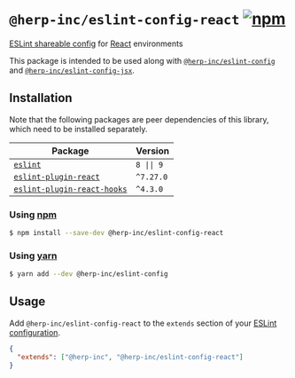# `@herp-inc/eslint-config-react` [![npm](https://img.shields.io/npm/v/@herp-inc/eslint-config-react)](https://www.npmjs.com/package/@herp-inc/eslint-config-react)

[ESLint shareable config](https://eslint.org/docs/developer-guide/shareable-configs) for [React](https://reactjs.org/) environments

This package is intended to be used along with [`@herp-inc/eslint-config`](https://www.npmjs.com/package/@herp-inc/eslint-config) and [`@herp-inc/eslint-config-jsx`](https://www.npmjs.com/package/@herp-inc/eslint-config-jsx).

## Installation

Note that the following packages are peer dependencies of this library, which need to be installed separately.

| Package                                                                                | Version    |
| -------------------------------------------------------------------------------------- | ---------- |
| [`eslint`](https://www.npmjs.com/package/eslint)                                       | `8 \|\| 9` |
| [`eslint-plugin-react`](https://www.npmjs.com/package/eslint-plugin-react)             | `^7.27.0`  |
| [`eslint-plugin-react-hooks`](https://www.npmjs.com/package/eslint-plugin-react-hooks) | `^4.3.0`   |

### Using [npm](https://www.npmjs.com/)

```sh
$ npm install --save-dev @herp-inc/eslint-config-react
```

### Using [yarn](https://yarnpkg.com/)

```sh
$ yarn add --dev @herp-inc/eslint-config
```

## Usage

Add `@herp-inc/eslint-config-react` to the `extends` section of your [ESLint configuration](http://eslint.org/docs/user-guide/configuring).

```json
{
  "extends": ["@herp-inc", "@herp-inc/eslint-config-react"]
}
```
